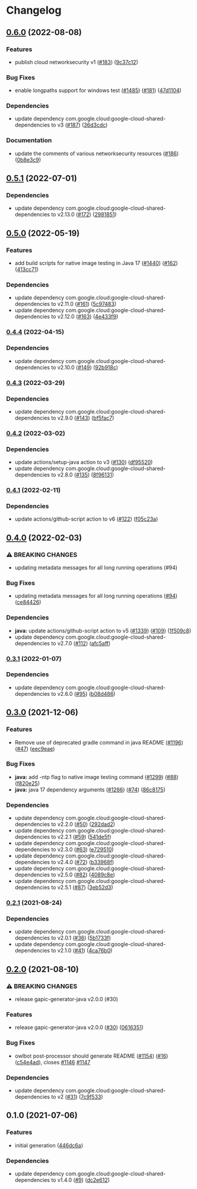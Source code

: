 # Changelog

## [0.6.0](https://github.com/googleapis/java-network-security/compare/v0.5.1...v0.6.0) (2022-08-08)


### Features

* publish cloud networksecurity v1 ([#183](https://github.com/googleapis/java-network-security/issues/183)) ([9c37c12](https://github.com/googleapis/java-network-security/commit/9c37c12219ccad6f1d8a73a54636d9b4a8bd9593))


### Bug Fixes

* enable longpaths support for windows test ([#1485](https://github.com/googleapis/java-network-security/issues/1485)) ([#181](https://github.com/googleapis/java-network-security/issues/181)) ([47d1104](https://github.com/googleapis/java-network-security/commit/47d1104ec950d5c93106821f8bbae8cfcf9e3111))


### Dependencies

* update dependency com.google.cloud:google-cloud-shared-dependencies to v3 ([#187](https://github.com/googleapis/java-network-security/issues/187)) ([36d3cdc](https://github.com/googleapis/java-network-security/commit/36d3cdca32a4103e610f91a89955b9ce98e5f953))


### Documentation

* update the comments of various networksecurity resources ([#186](https://github.com/googleapis/java-network-security/issues/186)) ([0b8e3c9](https://github.com/googleapis/java-network-security/commit/0b8e3c9bd8628c6acf251bc70c3eeb6fcede88f2))

## [0.5.1](https://github.com/googleapis/java-network-security/compare/v0.5.0...v0.5.1) (2022-07-01)


### Dependencies

* update dependency com.google.cloud:google-cloud-shared-dependencies to v2.13.0 ([#172](https://github.com/googleapis/java-network-security/issues/172)) ([2981851](https://github.com/googleapis/java-network-security/commit/29818511f8b3bbc43c75e62580899b3109107bb2))

## [0.5.0](https://github.com/googleapis/java-network-security/compare/v0.4.4...v0.5.0) (2022-05-19)


### Features

* add build scripts for native image testing in Java 17 ([#1440](https://github.com/googleapis/java-network-security/issues/1440)) ([#162](https://github.com/googleapis/java-network-security/issues/162)) ([413cc71](https://github.com/googleapis/java-network-security/commit/413cc715e29327523b4f1dfac65998b08ac8142d))


### Dependencies

* update dependency com.google.cloud:google-cloud-shared-dependencies to v2.11.0 ([#161](https://github.com/googleapis/java-network-security/issues/161)) ([5c97483](https://github.com/googleapis/java-network-security/commit/5c9748366c4b4dde640a90ed5b947750d1f06867))
* update dependency com.google.cloud:google-cloud-shared-dependencies to v2.12.0 ([#163](https://github.com/googleapis/java-network-security/issues/163)) ([4e433f9](https://github.com/googleapis/java-network-security/commit/4e433f976c001d4e71a24519e4cc95c5f799600a))

### [0.4.4](https://github.com/googleapis/java-network-security/compare/v0.4.3...v0.4.4) (2022-04-15)


### Dependencies

* update dependency com.google.cloud:google-cloud-shared-dependencies to v2.10.0 ([#149](https://github.com/googleapis/java-network-security/issues/149)) ([92b918c](https://github.com/googleapis/java-network-security/commit/92b918c1c6310c9a1d44443b29e0f8a6ff2da66a))

### [0.4.3](https://github.com/googleapis/java-network-security/compare/v0.4.2...v0.4.3) (2022-03-29)


### Dependencies

* update dependency com.google.cloud:google-cloud-shared-dependencies to v2.9.0 ([#143](https://github.com/googleapis/java-network-security/issues/143)) ([bf5fac7](https://github.com/googleapis/java-network-security/commit/bf5fac7cce1a19a5f960180cbc28114d0435b428))

### [0.4.2](https://github.com/googleapis/java-network-security/compare/v0.4.1...v0.4.2) (2022-03-02)


### Dependencies

* update actions/setup-java action to v3 ([#130](https://github.com/googleapis/java-network-security/issues/130)) ([df95520](https://github.com/googleapis/java-network-security/commit/df9552071ae93ae02afddcba766562ce356d261f))
* update dependency com.google.cloud:google-cloud-shared-dependencies to v2.8.0 ([#135](https://github.com/googleapis/java-network-security/issues/135)) ([8f96131](https://github.com/googleapis/java-network-security/commit/8f961318e8062fabef6fb1447320e87f22f533f0))

### [0.4.1](https://github.com/googleapis/java-network-security/compare/v0.4.0...v0.4.1) (2022-02-11)


### Dependencies

* update actions/github-script action to v6 ([#122](https://github.com/googleapis/java-network-security/issues/122)) ([f05c23a](https://github.com/googleapis/java-network-security/commit/f05c23ae72e4a77677ae563e3c6d337fd374f6dc))

## [0.4.0](https://github.com/googleapis/java-network-security/compare/v0.3.1...v0.4.0) (2022-02-03)


### ⚠ BREAKING CHANGES

* updating metadata messages for all long running operations (#94)

### Bug Fixes

* updating metadata messages for all long running operations ([#94](https://github.com/googleapis/java-network-security/issues/94)) ([ce84426](https://github.com/googleapis/java-network-security/commit/ce8442639ab2a99cd2aca6b6a337e1f5255e6cb2))


### Dependencies

* **java:** update actions/github-script action to v5 ([#1339](https://github.com/googleapis/java-network-security/issues/1339)) ([#109](https://github.com/googleapis/java-network-security/issues/109)) ([1f509c8](https://github.com/googleapis/java-network-security/commit/1f509c8d326961f02e7d8ad3d56ea3361dd55515))
* update dependency com.google.cloud:google-cloud-shared-dependencies to v2.7.0 ([#112](https://github.com/googleapis/java-network-security/issues/112)) ([afc5aff](https://github.com/googleapis/java-network-security/commit/afc5affc6cec06290cd24ce4ceff8df0ba999319))

### [0.3.1](https://www.github.com/googleapis/java-network-security/compare/v0.3.0...v0.3.1) (2022-01-07)


### Dependencies

* update dependency com.google.cloud:google-cloud-shared-dependencies to v2.6.0 ([#95](https://www.github.com/googleapis/java-network-security/issues/95)) ([b08d486](https://www.github.com/googleapis/java-network-security/commit/b08d4866e73ddf4841d968d0d99a8e3decd89f4e))

## [0.3.0](https://www.github.com/googleapis/java-network-security/compare/v0.2.1...v0.3.0) (2021-12-06)


### Features

* Remove use of deprecated gradle command in java README ([#1196](https://www.github.com/googleapis/java-network-security/issues/1196)) ([#47](https://www.github.com/googleapis/java-network-security/issues/47)) ([eec9eae](https://www.github.com/googleapis/java-network-security/commit/eec9eae57a8edeffd78456e550c380a53d228d0c))


### Bug Fixes

* **java:** add -ntp flag to native image testing command ([#1299](https://www.github.com/googleapis/java-network-security/issues/1299)) ([#88](https://www.github.com/googleapis/java-network-security/issues/88)) ([f820e25](https://www.github.com/googleapis/java-network-security/commit/f820e25fae654e66b1ff9999752140422d3453bd))
* **java:** java 17 dependency arguments ([#1266](https://www.github.com/googleapis/java-network-security/issues/1266)) ([#74](https://www.github.com/googleapis/java-network-security/issues/74)) ([86c8175](https://www.github.com/googleapis/java-network-security/commit/86c8175c84ac8496b0b73ce715aa274865c0c10b))


### Dependencies

* update dependency com.google.cloud:google-cloud-shared-dependencies to v2.2.0 ([#50](https://www.github.com/googleapis/java-network-security/issues/50)) ([292dad2](https://www.github.com/googleapis/java-network-security/commit/292dad280b18a2ea677f19e282a070e6193a759f))
* update dependency com.google.cloud:google-cloud-shared-dependencies to v2.2.1 ([#59](https://www.github.com/googleapis/java-network-security/issues/59)) ([541de5f](https://www.github.com/googleapis/java-network-security/commit/541de5fd8640a3d1a1f535dd794dee673c4cbe68))
* update dependency com.google.cloud:google-cloud-shared-dependencies to v2.3.0 ([#63](https://www.github.com/googleapis/java-network-security/issues/63)) ([e729510](https://www.github.com/googleapis/java-network-security/commit/e729510344b4b1fb0b2c1996ae2dad5de3fcafe1))
* update dependency com.google.cloud:google-cloud-shared-dependencies to v2.4.0 ([#72](https://www.github.com/googleapis/java-network-security/issues/72)) ([b33968f](https://www.github.com/googleapis/java-network-security/commit/b33968feb976238800a219a6a1d28cfe30667482))
* update dependency com.google.cloud:google-cloud-shared-dependencies to v2.5.0 ([#82](https://www.github.com/googleapis/java-network-security/issues/82)) ([4089c8e](https://www.github.com/googleapis/java-network-security/commit/4089c8e4c51d1f627c4580a093fa4f591ad8c52c))
* update dependency com.google.cloud:google-cloud-shared-dependencies to v2.5.1 ([#87](https://www.github.com/googleapis/java-network-security/issues/87)) ([3eb52d3](https://www.github.com/googleapis/java-network-security/commit/3eb52d348ae3c08341b6fe7d45eec45566006e01))

### [0.2.1](https://www.github.com/googleapis/java-network-security/compare/v0.2.0...v0.2.1) (2021-08-24)


### Dependencies

* update dependency com.google.cloud:google-cloud-shared-dependencies to v2.0.1 ([#36](https://www.github.com/googleapis/java-network-security/issues/36)) ([5b1733f](https://www.github.com/googleapis/java-network-security/commit/5b1733fa5057c4ef06c879253cbcc7b36da5e108))
* update dependency com.google.cloud:google-cloud-shared-dependencies to v2.1.0 ([#41](https://www.github.com/googleapis/java-network-security/issues/41)) ([4ca76b0](https://www.github.com/googleapis/java-network-security/commit/4ca76b0b5930be7799d0db9f0dba6dc7bbd016f0))

## [0.2.0](https://www.github.com/googleapis/java-network-security/compare/v0.1.0...v0.2.0) (2021-08-10)


### ⚠ BREAKING CHANGES

* release gapic-generator-java v2.0.0 (#30)

### Features

* release gapic-generator-java v2.0.0 ([#30](https://www.github.com/googleapis/java-network-security/issues/30)) ([0616351](https://www.github.com/googleapis/java-network-security/commit/061635185fa0b3416248123990ac7a448305a86a))


### Bug Fixes

* owlbot post-processor should generate README ([#1154](https://www.github.com/googleapis/java-network-security/issues/1154)) ([#16](https://www.github.com/googleapis/java-network-security/issues/16)) ([c54e4ad](https://www.github.com/googleapis/java-network-security/commit/c54e4ad96a31dfb1816cf76dfe6443e0db11f3d1)), closes [#1146](https://www.github.com/googleapis/java-network-security/issues/1146) [#1147](https://www.github.com/googleapis/java-network-security/issues/1147)


### Dependencies

* update dependency com.google.cloud:google-cloud-shared-dependencies to v2 ([#31](https://www.github.com/googleapis/java-network-security/issues/31)) ([7c9f533](https://www.github.com/googleapis/java-network-security/commit/7c9f5332e7e1acc50d848d855e9ba8f30f79db61))

## 0.1.0 (2021-07-06)


### Features

* initial generation ([446dc6a](https://www.github.com/googleapis/java-network-security/commit/446dc6a6114e1728b9475e0976122dfce7af6881))


### Dependencies

* update dependency com.google.cloud:google-cloud-shared-dependencies to v1.4.0 ([#9](https://www.github.com/googleapis/java-network-security/issues/9)) ([dc2e612](https://www.github.com/googleapis/java-network-security/commit/dc2e612d7deac35897c63f2cd503be8e0244259b))
